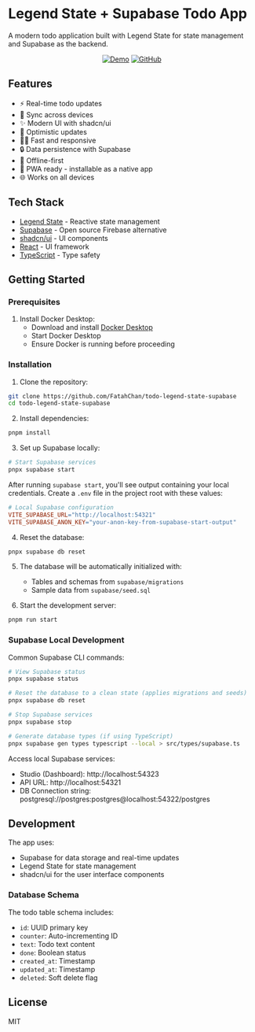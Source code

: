 # Legend State + Supabase Todo App

A modern todo application built with Legend State for state management and Supabase as the backend.

<div align="center">

[![Demo](https://img.shields.io/badge/▶️%20Live%20Demo-todo--legend--state--supabase.vercel.app-blue?style=for-the-badge)](https://todo-legend-state-supabase.vercel.app)
[![GitHub](https://img.shields.io/badge/GitHub-Repository-black?style=for-the-badge&logo=github)](https://github.com/FatahChan/todo-legend-state-supabase)

</div>

## Features

- ⚡️ Real-time todo updates
- 🔄 Sync across devices
- ✨ Modern UI with shadcn/ui
- 🎯 Optimistic updates
- 🏃‍♂️ Fast and responsive
- 🔒 Data persistence with Supabase
- 🛜 Offline-first
- 📱 PWA ready - installable as a native app
- 🌐 Works on all devices

## Tech Stack

- [Legend State](https://legendapp.com/open-source/state/) - Reactive state management
- [Supabase](https://supabase.com/) - Open source Firebase alternative
- [shadcn/ui](https://ui.shadcn.com/) - UI components
- [React](https://reactjs.org/) - UI framework
- [TypeScript](https://www.typescriptlang.org/) - Type safety

## Getting Started

### Prerequisites

1. Install Docker Desktop:
   - Download and install [Docker Desktop](https://www.docker.com/products/docker-desktop)
   - Start Docker Desktop
   - Ensure Docker is running before proceeding

### Installation

1. Clone the repository:
```bash
git clone https://github.com/FatahChan/todo-legend-state-supabase
cd todo-legend-state-supabase
```

2. Install dependencies:
```bash
pnpm install
```

3. Set up Supabase locally:
```bash
# Start Supabase services
pnpx supabase start
```

After running `supabase start`, you'll see output containing your local credentials. Create a `.env` file in the project root with these values:

```makefile
# Local Supabase configuration
VITE_SUPABASE_URL="http://localhost:54321"
VITE_SUPABASE_ANON_KEY="your-anon-key-from-supabase-start-output"
```
4. Reset the database:
```bash
pnpx supabase db reset
```

5. The database will be automatically initialized with:
   - Tables and schemas from `supabase/migrations`
   - Sample data from `supabase/seed.sql`

6. Start the development server:
```bash
pnpm run start
```

### Supabase Local Development

Common Supabase CLI commands:

```bash
# View Supabase status
pnpx supabase status

# Reset the database to a clean state (applies migrations and seeds)
pnpx supabase db reset

# Stop Supabase services
pnpx supabase stop

# Generate database types (if using TypeScript)
pnpx supabase gen types typescript --local > src/types/supabase.ts
```

Access local Supabase services:
- Studio (Dashboard): http://localhost:54323
- API URL: http://localhost:54321
- DB Connection string: postgresql://postgres:postgres@localhost:54322/postgres

## Development

The app uses:
- Supabase for data storage and real-time updates
- Legend State for state management
- shadcn/ui for the user interface components

### Database Schema

The todo table schema includes:
- `id`: UUID primary key
- `counter`: Auto-incrementing ID
- `text`: Todo text content
- `done`: Boolean status
- `created_at`: Timestamp
- `updated_at`: Timestamp
- `deleted`: Soft delete flag

## License

MIT
